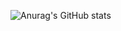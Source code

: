 
![Anurag's GitHub stats](https://github-readme-stats.vercel.app/api?username=nghiatao30&show_icons=true&theme=tokyonight)
